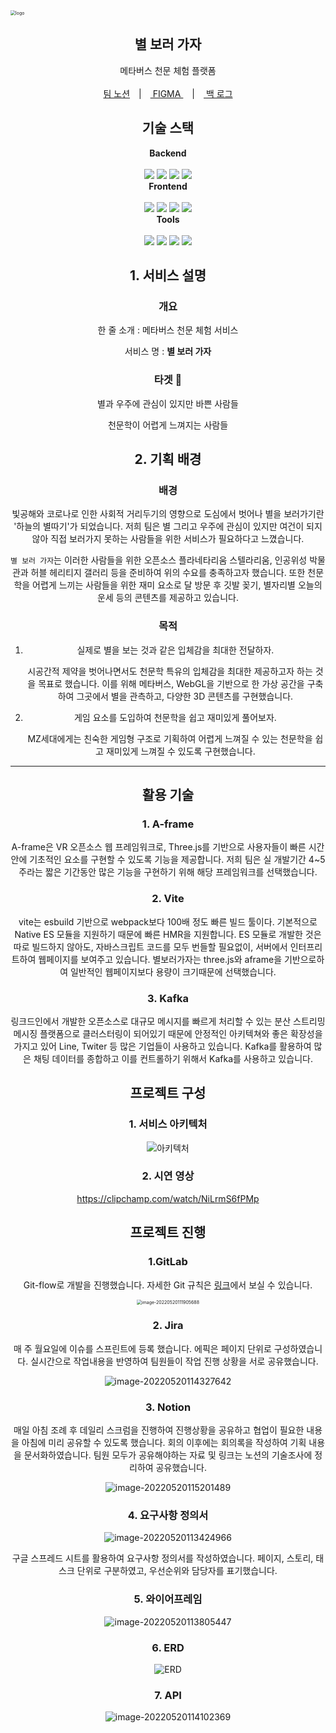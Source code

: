 <img src="README.assets/logo.png" alt="logo" style="zoom: 50%;" />

<center>

## <center>별 보러 가자</center>

<center>메타버스 천문 체험 플랫폼</center>
<br>
<center><a href="https://www.notion.so/haeinpark/SSAFY-be109d4349604666b99b90c74158cd8e">팀 노션</a>　|　<a href="https://www.figma.com/file/gT8h8FPEXTNB7b1F1sRqHK/%EB%B3%84%EB%B3%B4%EB%9F%AC%EA%B0%80%EC%9E%90?node-id=0%3A1"> FIGMA </a>　|　<a href="https://docs.google.com/spreadsheets/d/1pjDT7OodQxBNo8Usj1N_JDam9GTGSz1guHb6KDOD1Sw/edit#gid=0"> 백 로그</a></center>



## <center>기술 스택</center>

<center><b>Backend</b></center>
<br>
<img src="https://img.shields.io/badge/Spring Boot-6DB33F?style=for-the-badge&logo=Spring Boot&logoColor=white">    
<img src="https://img.shields.io/badge/Apach Kafka-231F20?style=for-the-badge&logo=Apache Kafka&logoColor=white">
<img src="https://img.shields.io/badge/Redis-DC382D?style=for-the-badge&logo=Redis&logoColor=white">
<img src="https://img.shields.io/badge/MySQL-4479A1?style=for-the-badge&logo=MySQL&logoColor=white">


<br>
<center><b>Frontend</b></center>
<br>
<img src="https://img.shields.io/badge/React-61DAFB?style=for-the-badge&logo=React&logoColor=white"> 
<img src="https://img.shields.io/badge/Vite-646CFF?style=for-the-badge&logo=Vite&logoColor=white"> 
<img src="https://img.shields.io/badge/AFrame-EF2D5E?style=for-the-badge&logo=A-Frame&logoColor=white"> 
<img src="https://img.shields.io/badge/Three.js-000000?style=for-the-badge&logo=Three.js&logoColor=white">


<br>
<center><b>Tools</b></center>
<br>
<img src="https://img.shields.io/badge/Notion-001234?style=for-the-badge&logo=Notion&logoColor=white">
<img src="https://img.shields.io/badge/MatterMost-0058CC?style=for-the-badge&logo=MatterMost&logoColor=white">
<img src="https://img.shields.io/badge/Gitlab-FC6D26?style=for-the-badge&logo=Gitlab&logoColor=white">
<img src="https://img.shields.io/badge/Jira-0052CC?style=for-the-badge&logo=Jira&logoColor=white">



 ## **1. 서비스 설명**

 ### 개요

 한 줄 소개 : 메타버스 천문 체험 서비스

 서비스 명 : **별 보러 가자**



 ### **타겟 🎯**

별과 우주에 관심이 있지만 바쁜 사람들

천문학이 어렵게 느껴지는 사람들





## 2. 기획 배경

### 배경

빛공해와 코로나로 인한 사회적 거리두기의 영향으로 도심에서 벗어나 별을 보러가기란 '하늘의 별따기'가 되었습니다. 저희 팀은 별 그리고 우주에 관심이 있지만 여건이 되지 않아 직접 보러가지 못하는 사람들을 위한 서비스가 필요하다고 느꼈습니다.

`별 보러 가자`는 이러한 사람들을 위한 오픈소스 플라네타리움 스텔라리움, 인공위성 박물관과 허블 헤리티지 갤러리 등을 준비하여 위의 수요를 충족하고자 했습니다. 또한 천문학을 어렵게 느끼는 사람들을 위한 재미 요소로 달 방문 후 깃발 꽂기, 별자리별 오늘의 운세 등의 콘텐츠를 제공하고 있습니다.



### 목적

1. 실제로 별을 보는 것과 같은 입체감을 최대한 전달하자.

   시공간적 제약을 벗어나면서도 천문학 특유의 입체감을 최대한 제공하고자 하는 것을 목표로 했습니다. 이를 위해 메타버스, WebGL을 기반으로 한 가상 공간을 구축하여 그곳에서 별을 관측하고, 다양한 3D 콘텐츠를 구현했습니다.

2. 게임 요소를 도입하여 천문학을 쉽고 재미있게 풀어보자.

   MZ세대에게는 친숙한 게임형 구조로 기획하여 어렵게 느껴질 수 있는 천문학을 쉽고 재미있게 느껴질 수 있도록 구현했습니다.

 

---



## 활용 기술



### 1. A-frame

A-frame은 VR 오픈소스 웹 프레임워크로, Three.js를 기반으로 사용자들이 빠른 시간안에 기초적인 요소를 구현할 수 있도록 기능을 제공합니다. 저희 팀은 실 개발기간 4~5주라는 짧은 기간동안 많은 기능을 구현하기 위해 해당 프레임워크를 선택했습니다.



### 2. Vite

vite는 esbuild 기반으로 webpack보다 100배 정도 빠른 빌드 툴이다. 기본적으로 Native ES 모듈을 지원하기 때문에 빠른 HMR을 지원합니다. ES 모듈로 개발한 것은 따로 빌드하지 않아도, 자바스크립트 코드를 모두 번들할 필요없이, 서버에서 인터프리트하여 웹페이지를 보여주고 있습니다. 별보러가자는 three.js와 aframe을 기반으로하여 일반적인 웹페이지보다 용량이 크기때문에 선택했습니다.



### 3. Kafka

링크드인에서 개발한 오픈소스로 대규모 메시지를 빠르게 처리할 수 있는  분산 스트리밍 메시징 플랫폼으로 클러스터링이 되어있기 때문에 안정적인 아키텍쳐와 좋은 확장성을 가지고 있어 Line, Twiter 등 많은 기업들이 사용하고 있습니다. Kafka를 활용하여 많은 채팅 데이터를 종합하고 이를 컨트롤하기 위해서 Kafka를 사용하고 있습니다.



## 프로젝트 구성

### 1. 서비스 아키텍처

![아키텍처](README.assets/아키텍처.jpg)


### 2. 시연 영상
https://clipchamp.com/watch/NiLrmS6fPMp




## 프로젝트 진행

### 1.GitLab

Git-flow로 개발을 진행했습니다. 자세한 Git 규칙은 [링크](https://www.notion.so/haeinpark/Git-917bbbb659c4428f92dda63abc1523fb)에서 보실 수 있습니다.

<img src="README.assets/image-20220520111905688.png" alt="image-20220520111905688" style="zoom:50%;" />

### 2. Jira

매 주 월요일에 이슈를 스프린트에 등록 했습니다. 에픽은 페이지 단위로 구성하였습니다. 실시간으로 작업내용을 반영하여 팀원들이 작업 진행 상황을 서로 공유했습니다.

![image-20220520114327642](README.assets/image-20220520114327642.png)



### 3. Notion

매일 아침 조례 후 데일리 스크럼을 진행하여 진행상황을 공유하고 협업이 필요한 내용을 아침에 미리 공유할 수 있도록 했습니다. 회의 이후에는 회의록을 작성하여 기획 내용을 문서화하였습니다. 팀원 모두가 공유해야하는 자료 및 링크는 노션의 기술조사에 정리하여 공유했습니다.

![image-20220520115201489](README.assets/image-20220520115201489.png)



### 4. 요구사항 정의서

![image-20220520113424966](README.assets/image-20220520113424966.png)



구글 스프레드 시트를 활용하여 요구사항 정의서를 작성하였습니다. 페이지, 스토리, 태스크 단위로 구분하였고, 우선순위와 담당자를 표기했습니다.



### 5. 와이어프레임

![image-20220520113805447](README.assets/image-20220520113805447.png)

### 6. ERD

![ERD](README.assets/ERD.png)

### 7. API

![image-20220520114102369](README.assets/image-20220520114102369.png)



</center>
